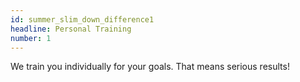 ```yaml
---
id: summer_slim_down_difference1
headline: Personal Training
number: 1
---
```


We train you individually for your goals. That means serious results!
